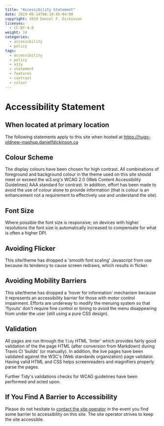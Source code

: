 ```yaml
---
title: "Accessibility Statement"
date: 2019-08-14T06:19:45-04:00
copyright: 2019 Daniel F. Dickinson
licenses:
  - CC-BY-4.0
weight: 14
categories:
  - accessibility
  - policy
tags:
  - accessibility
  - policy
  - a11y
  - statement
  - features
  - contrast
  - colour
---
```


# Accessibility Statement

## When located at primary location

The following statements apply to this site when hosted at
<https://hugo-oldnew-mashup.danielfdickinson.ca>

## Colour Scheme

The display colours have been chosen for high contrast.  All
combinations of foreground and background colour in the theme used on
this site should meet or exceed the w3.org's WCAG 2.0 (Web Content
Accessibility Guidelines) AAA standard for contrast.  In addition,
effort has been made to avoid the use of colour alone to provide
information (that is colour is an enhancement not a requirement to
effectively use and understand the site).

## Font Size

Where possible the font size is responsive; on devices with higher resolutions
the font size is automatically increased to compensate for what is often a
higher DPI.

## Avoiding Flicker

This site/theme has dropped a 'smooth font scaling' Javascript from use because its
tendency to cause screen redraws, which results in flicker.

## Avoiding Mobility Barriers

This site/theme has dropped a 'hover for information' mechanism because it represents
an accessibility barrier for those with motor control impairment.  Efforts are underway
to modify the menuing system so that 'flyouts' don't require fine control or
timing to avoid the menu disappearing from under the user (still using a pure
CSS design).

## Validation

All pages are run through the `Tidy` HTML 'linter' which provides fairly good
validation of the the page HTML (after conversion from Markdown) during Travis
CI 'builds' (or manually).  In addition, the live pages have been validated
against the W3C's (Web standards organization) page validator.  Having
valid HTML and CSS helps screenreaders and magnifiers properly parse the pages.

Further Tidy's validations checks for WCAG guidelines have been performed and
acted upon.

## If You Find A Barrier to Accessibility

Please do not hesitate to [contact the site operator](/siteentry/contact) in
the event you find some barrier to accessibility on this site.  The site
operator strives to keep the site accessible.
